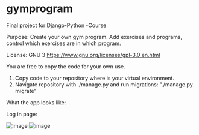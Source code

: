 # gymprogram
Final project for Django-Python -Course

Purpose: Create your own gym program. Add exercises and programs, control which exercises are in which program.

License: GNU 3 https://www.gnu.org/licenses/gpl-3.0.en.html

You are free to copy the code for your own use.

1. Copy code to your repository where is your virtual environment.
2. Navigate repository with ./manage.py and run migrations: "./manage.py migrate"

What the app looks like:

Log in page:

![image](https://github.com/janteH/gymprogram/assets/101558189/ae19a55e-d2df-4b04-8fb7-ba9c6e4dad92)
![image](https://github.com/janteH/gymprogram/assets/101558189/ae19a55e-d2df-4b04-8fb7-ba9c6e4dad92)
